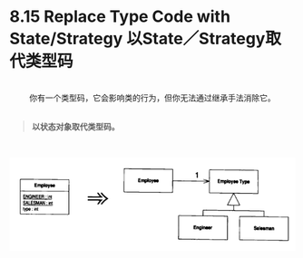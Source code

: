 # 8.15 Replace Type Code with State/Strategy 以State／Strategy取代类型码

<br>

<center>你有一个类型码，它会影响类的行为，但你无法通过继承手法消除它。</center>

<br>

> **以状态对象取代类型码。**

<br>

![image-20210921065145858](https://raw.githubusercontent.com/huxiaoning/img/master/image-20210921065145858.png)

<br>

